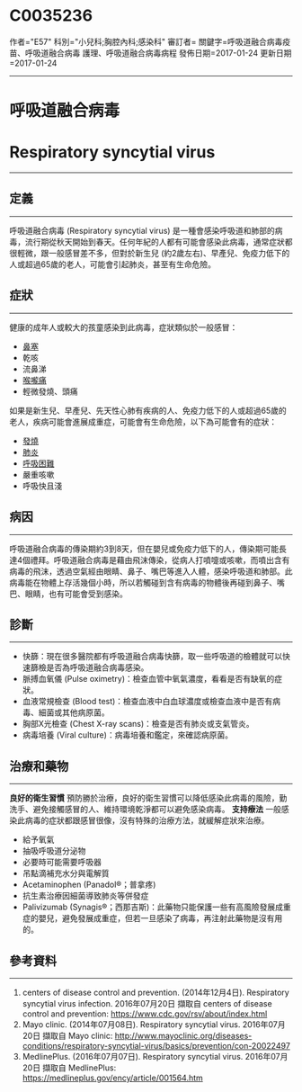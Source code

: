 # C0035236
作者="E57"
科別="小兒科;胸腔內科;感染科"
審訂者=
關鍵字=呼吸道融合病毒疫苗、呼吸道融合病毒 護理、呼吸道融合病毒病程
發佈日期=2017-01-24
更新日期=2017-01-24

----------
# 呼吸道融合病毒
# Respiratory syncytial virus
----------
## 定義
----------

呼吸道融合病毒 (Respiratory syncytial virus) 是一種會感染呼吸道和肺部的病毒，流行期從秋天開始到春天。任何年紀的人都有可能會感染此病毒，通常症狀都很輕微，跟一般感冒差不多，但對於新生兒 (約2歲左右)、早產兒、免疫力低下的人或超過65歲的老人，可能會引起肺炎，甚至有生命危險。

## 症狀
----------

健康的成年人或較大的孩童感染到此病毒，症狀類似於一般感冒：

- [鼻塞](C0027424)
- 乾咳
- 流鼻涕
- [喉嚨痛](C0242429)
- 輕微發燒、頭痛

如果是新生兒、早產兒、先天性心肺有疾病的人、免疫力低下的人或超過65歲的老人，疾病可能會進展成重症，可能會有生命危險，以下為可能會有的症狀：

- [發燒](C0015967)
- [肺炎](C0032285)
- [呼吸困難](C0013404)
- 嚴重咳嗽
- 呼吸快且淺
## 病因
----------

呼吸道融合病毒的傳染期約3到8天，但在嬰兒或免疫力低下的人，傳染期可能長達4個禮拜。呼吸道融合病毒是藉由飛沫傳染，從病人打噴嚏或咳嗽，而噴出含有病毒的飛沫，透過空氣經由眼睛、鼻子、嘴巴等進入人體，感染呼吸道和肺部。此病毒能在物體上存活幾個小時，所以若觸碰到含有病毒的物體後再碰到鼻子、嘴巴、眼睛，也有可能會受到感染。

## 診斷
----------
- 快篩：現在很多醫院都有呼吸道融合病毒快篩，取一些呼吸道的檢體就可以快速篩檢是否為呼吸道融合病毒感染。
- 脈搏血氧儀 (Pulse oximetry)：檢查血管中氧氣濃度，看看是否有缺氧的症狀。
- 血液常規檢查 (Blood test)：檢查血液中白血球濃度或檢查血液中是否有病毒、細菌或其他病原菌。
- 胸部X光檢查 (Chest X-ray scans)：檢查是否有肺炎或支氣管炎。
- 病毒培養 (Viral culture)：病毒培養和鑑定，來確認病原菌。
## 治療和藥物
----------

**良好的衛生習慣**
預防勝於治療，良好的衛生習慣可以降低感染此病毒的風險，勤洗手、避免接觸感冒的人、維持環境乾淨都可以避免感染病毒。 
**支持療法**
一般感染此病毒的症狀都跟感冒很像，沒有特殊的治療方法，就緩解症狀來治療。

- 給予氧氣
- 抽吸呼吸道分泌物
- 必要時可能需要呼吸器
- 吊點滴補充水分與電解質
- Acetaminophen (Panadol®；普拿疼) 
- 抗生素治療因細菌導致肺炎等併發症  
- Palivizumab (Synagis®；西那吉斯)：此藥物只能保護一些有高風險發展成重症的嬰兒，避免發展成重症，但若一旦感染了病毒，再注射此藥物是沒有用的。
## 參考資料
----------
1. centers of disease control and prevention. (2014年12月4日). Respiratory syncytial virus infection. 2016年07月20日 擷取自 centers of disease control and prevention: 
  https://www.cdc.gov/rsv/about/index.html
2. Mayo clinic. (2014年07月08日). Respiratory syncytial virus. 2016年07月20日 擷取自 Mayo clinic: 
  http://www.mayoclinic.org/diseases-conditions/respiratory-syncytial-virus/basics/prevention/con-20022497
3. MedlinePlus. (2016年07月07日). Respiratory syncytial virus. 2016年07月20日 擷取自 MedlinePlus: 
  https://medlineplus.gov/ency/article/001564.htm

